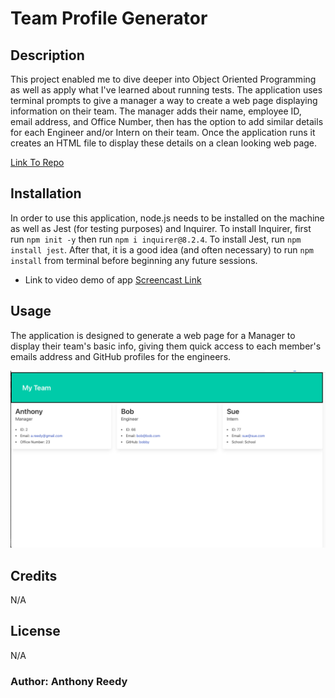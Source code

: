 # Team Profile Generator

## Description

This project enabled me to dive deeper into Object Oriented Programming as well as apply what I've learned about running tests. The application uses terminal prompts to give a manager a way to create a web page displaying information on their team. The manager adds their name, employee ID, email address, and Office Number, then has the option to add similar details for each Engineer and/or Intern on their team. Once the application runs it creates an HTML file to display these details on a clean looking web page.

[Link To Repo](https://github.com/asreedy82/team-profile-generator)

## Installation

In order to use this application, node.js needs to be installed on the machine as well as Jest (for testing purposes) and Inquirer. To install Inquirer, first run `npm init -y` then run `npm i inquirer@8.2.4`. To install Jest, run `npm install jest`. After that, it is a good idea (and often necessary) to run `npm install` from terminal before beginning any future sessions. 

  - Link to video demo of app [Screencast Link](https://watch.screencastify.com/v/q2nmm6b9U4YJY8KiZ6Dc)

## Usage

The application is designed to generate a web page for a Manager to display their team's basic info, giving them quick access to each member's emails address and GitHub profiles for the engineers.

![Screen shot of example website produced](assets/team-profile-generator_ss.png)

## Credits

N/A

## License

N/A

### Author: Anthony Reedy